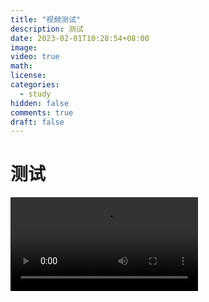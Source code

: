 ```yaml
---
title: "视频测试"
description: 测试
date: 2023-02-01T10:28:54+08:00
image: 
video: true
math: 
license: 
categories:
  - study
hidden: false
comments: true
draft: false
---
```


# 测试

<video src="../vlog/test.mp4"></video>
